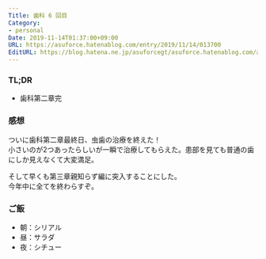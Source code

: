 ```yaml
---
Title: 歯科 6 回目
Category:
- personal
Date: 2019-11-14T01:37:00+09:00
URL: https://asuforce.hatenablog.com/entry/2019/11/14/013700
EditURL: https://blog.hatena.ne.jp/asuforcegt/asuforce.hatenablog.com/atom/entry/26006613465644232
---
```


### TL;DR

- 歯科第二章完

###  感想

ついに歯科第二章最終日、虫歯の治療を終えた！  
小さいのが2つあったらしいが一瞬で治療してもらえた。患部を見ても普通の歯にしか見えなくて大変満足。

そして早くも第三章親知らず編に突入することにした。  
今年中に全てを終わらすぞ。

### ご飯

- 朝：シリアル
- 昼：サラダ
- 夜：シチュー
